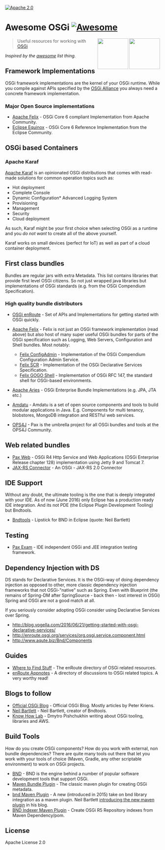 [![Apache 2.0](https://img.shields.io/github/license/nebula-plugins/nebula-publishing-plugin.svg)](http://www.apache.org/licenses/LICENSE-2.0)

# Awesome OSGi [![Awesome](https://cdn.rawgit.com/sindresorhus/awesome/d7305f38d29fed78fa85652e3a63e154dd8e8829/media/badge.svg)](https://github.com/sindresorhus/awesome)

[<img src="http://www.rebaze.com/assets/Rebaze_icon_colors_tbg.png" align="right" width="100">](http://rebaze.com)

[<img src="https://avatars0.githubusercontent.com/u/1123352?v=3&s=400" align="right" width="100">](http://osgi.org/)

> Useful resources for working with [OSGi](https://osgi.org)

*Inspired by the [awesome](https://github.com/sindresorhus/awesome) list thing.*

## Framework Implementations
OSGi framework implementations are the kernel of your OSGi runtime. While you compile against APIs specified by the [OSGi Alliance](http://osgi.org) you always need a concrete framework implementation.
### Major Open Source implementations
* [Apache Felix](https://felix.apache.org) - OSGi Core 6 compliant Implementation from Apache Community.
* [Eclipse Equinox](http://www.eclipse.org/equinox/) - OSGi Core 6 Reference Implementation from the Eclipse Community.

## OSGi based Containers

### Apache Karaf
[Apache Karaf](http://karaf.apache.org) is an opinionated OSGi distributions that comes with read-made solutions for common operation topics such as:
* Hot deployment
* Complete Console
* Dynamic Configuration* Advanced Logging System
* Provisioning
* Management
* Security
* Cloud deployment

As such, Karaf might be your first choice when selecting OSGi as a runtime and you _do not want_ to create all of the above yourself.

Karaf works on small devices (perfect for IoT) as well as part of a cloud container deployment.  


## First class bundles
Bundles are regular jars with extra Metadata.
This list contains libraries that provide first level OSGi citizens. So not just wrapped java libraries but implementations of OSGi standards (e.g. from the OSGi Compendium Specification).

### High quality bundle distributors
* [OSGi enRoute](http://enroute.osgi.org) - Set of APIs and Implementations for getting started with OSGi quickly.
* [Apache Felix](http://felix.apache.org) - Felix is not just an OSGi framework implementation (read above) but also host of many super useful OSGi bundles for parts of the OSGi specification such as Logging, Web Servers, Configuration and Shell bundles. Most notably:
  * [Felix ConfigAdmin](http://felix.apache.org/documentation/subprojects/apache-felix-config-admin.html) - Implementation of the OSGi Compendium Configuration Admin Service.
  * [Felix SCR](http://felix.apache.org/documentation/subprojects/apache-felix-service-component-runtime.html) - Implementation of the OSGi Declarative Services Specification.
  * [Felix GOGO Shell](http://felix.apache.org/documentation/subprojects/apache-felix-gogo.html) - Implementation of OSGi RFC 147, the standard shell for OSGi-based environments.

* [Apache Aries](http://aries.apache.org) - OSGi Enterprise Bundle Implementations (e.g. JPA, JTA etc.)
* [Amdatu](http://amdatu.org) - Amdatu is a set of open source components and tools to build modular applications in Java. E.g. Components for multi tenancy, blobstores, MongoDB integration and RESTful web services.
* [OPS4J](https://ops4j1.jira.com/wiki/display/ops4j/Pax) - Pax is the umbrella project for all OSGi bundles and tools at the OPS4J Community.

## Web related bundles
* [Pax Web](https://github.com/ops4j/org.ops4j.pax.web) - OSGi R4 Http Service and Web Applications (OSGi Enterprise Release chapter 128) implementation using Jetty 9 and Tomcat 7.
* [JAX-RS Connector](https://github.com/hstaudacher/osgi-jax-rs-connector) - An OSGi - JAX-RS 2.0 Connector

## IDE Support
Without any doubt, the ultimate tooling is the one that is deeply integrated with your IDE.
As of now (June 2016) only Eclipse has a production ready IDE integration. And its not PDE (the Eclipse Plugin Development Tooling) but Bndtools.
* [Bndtools](http://bndtools.org) - Lipstick for BND in Eclipse (quote: Neil Bartlett)

## Testing
* [Pax Exam](https://ops4j1.jira.com/wiki/display/PAXEXAM4/Pax+Exam) - IDE independent OSGi and JEE integration testing framework.

## Dependency Injection with DS
DS stands for Declarative Services. It is the OSGi-way of doing dependency injection as opposed to other, more classic dependency injection frameworks that not OSGi-"native" such as Spring. Even with Blueprint (the remains of Spring-DM after SpringSource - back then - lost interest in OSGi) Spring and OSGi are not a good match at all.

If you seriously consider adopting OSGi consider using Declarative Services over Spring.

* http://blog.vogella.com/2016/06/21/getting-started-with-osgi-declarative-services/
* http://enroute.osgi.org/services/org.osgi.service.component.html
* http://www.aqute.biz/Bnd/Components

## Guides
* [Where to Find Stuff](http://enroute.osgi.org/book/700-links.html) - The enRoute directory of OSGi related resources.
* [enRoute Appnotes](http://enroute.osgi.org/book/680-appnotes.html) - A directory of discussions to OSGi related topics. A very worthy read!

## Blogs to follow
* [Official OSGi Blog](http://blog.osgi.org/) - Official OSGi Blog. Mostly articles by Peter Kriens.
* [Neil Bartlett](http://njbartlett.name/) - Neil Bartlett, creator of Bndtools.
* [Know How Lab](http://blog.knowhowlab.org) - Dmytro Pishchukhin writing about OSGi tooling, libraries and AWS.

## Build Tools
How do you create OSGi components? How do you work with external, non bundle dependencies?
There are quite many tools out there that let you work with your tools of choice (Maven, Gradle, any other scriptable environment) to work on OSGi projects.
* [BND](http://bnd.bndtools.org) - BND is the engine behind a number of popular software development tools that support OSGi.
* [Maven Bundle Plugin](http://felix.apache.org/documentation/subprojects/apache-felix-maven-bundle-plugin-bnd.html) - The classic maven plugin for creating OSGi metadata.
* [bnd Maven Plugin](https://github.com/bndtools/bnd/tree/master/maven/bnd-maven-plugin) - A new (introduced in 2015) take on bnd library integration as a maven plugin. Neil Bartlett [introducing the new maven plugin](http://njbartlett.name/2015/03/27/announcing-bnd-maven-plugin.html) in his blog.
* [BND Indexer Maven Plugin](https://github.com/bndtools/bnd/tree/master/maven/bnd-indexer-maven-plugin) - Create OSGi R5 Repository indexes from Maven Dependency/pom.

## License

Apache License 2.0
